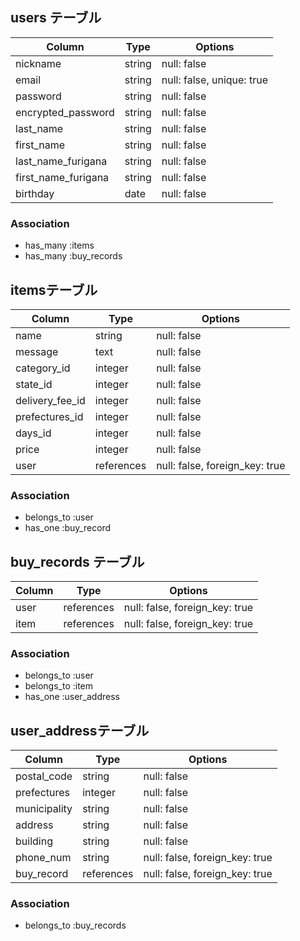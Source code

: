 ## users テーブル

| Column              | Type    | Options                   |
| ------------------- | ------- | ------------------------- |
| nickname            | string  | null: false               |
| email               | string  | null: false, unique: true |
| password            | string  | null: false               |
| encrypted_password  | string  | null: false               |
| last_name           | string  | null: false               |
| first_name          | string  | null: false               |
| last_name_furigana  | string  | null: false               |
| first_name_furigana | string  | null: false               |
| birthday            | date    | null: false               |

### Association

- has_many :items
- has_many :buy_records

##  itemsテーブル

| Column          | Type       | Options                        |
| --------------- | ---------- | ------------------------------ |
| name            | string     | null: false                    |
| message         | text       | null: false                    |
| category_id     | integer    | null: false                    |
| state_id        | integer    | null: false                    |
| delivery_fee_id | integer    | null: false                    |
| prefectures_id  | integer    | null: false                    |
| days_id         | integer    | null: false                    |
| price           | integer    | null: false                    |
| user            | references | null: false, foreign_key: true |

### Association

- belongs_to :user
- has_one :buy_record

## buy_records テーブル

| Column       | Type       | Options                        |
| ------------ | ---------- | ------------------------------ |
| user         | references | null: false, foreign_key: true |
| item         | references | null: false, foreign_key: true |

### Association

- belongs_to :user
- belongs_to :item
- has_one :user_address

##  user_addressテーブル

| Column       | Type       | Options                        |
| ------------ | ---------- | ------------------------------ |
| postal_code  | string     | null: false                    |
| prefectures  | integer    | null: false                    |
| municipality | string     | null: false                    |
| address      | string     | null: false                    |
| building     | string     | null: false                    |
| phone_num    | string     | null: false, foreign_key: true |
| buy_record   | references | null: false, foreign_key: true |

### Association

- belongs_to :buy_records